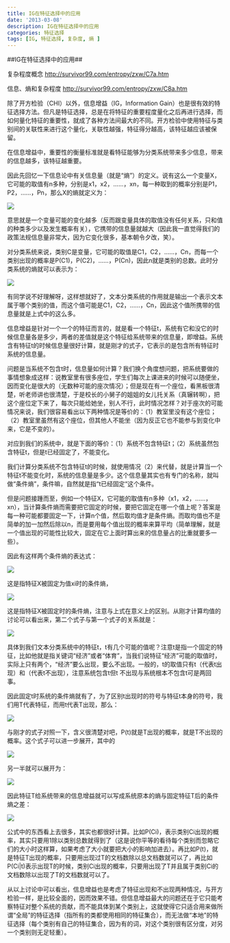 ```yaml
---
title: IG在特征选择中的应用
date: '2013-03-08'
description: IG在特征选择中的应用
categories: 特征选择
tags: [IG, 特征选择, 复杂度, 熵 ]
---
```


##IG在特征选择中的应用##
 

  复杂程度概念 http://survivor99.com/entropy/zxw/C7a.htm

  信息、熵和复杂程度 http://survivor99.com/entropy/zxw/C8a.htm

 

 
除了开方检验（CHI）以外，信息增益（IG，Information Gain）也是很有效的特征选择方法。但凡是特征选择，总是在将特征的重要程度量化之后再进行选择，而如何量化特征的重要性，就成了各种方法间最大的不同。开方检验中使用特征与类别间的关联性来进行这个量化，关联性越强，特征得分越高，该特征越应该被保留。

在信息增益中，重要性的衡量标准就是看特征能够为分类系统带来多少信息，带来的信息越多，该特征越重要。

因此先回忆一下信息论中有关信息量（就是“熵”）的定义。说有这么一个变量X，它可能的取值有n多种，分别是x1，x2，……，xn，每一种取到的概率分别是P1，P2，……，Pn，那么X的熵就定义为：

<p>
  <img src="http://www.blogjava.net/images/blogjava_net/zhenandaci/WindowsLiveWriter/7fce385fe28b_D158/clip_image002_2.gif">
</p>
                                        
意思就是一个变量可能的变化越多（反而跟变量具体的取值没有任何关系，只和值的种类多少以及发生概率有关），它携带的信息量就越大（因此我一直觉得我们的政策法规信息量非常大，因为它变化很多，基本朝令夕改，笑）。

对分类系统来说，类别C是变量，它可能的取值是C1，C2，……，Cn，而每一个类别出现的概率是P(C1)，P(C2)，……，P(Cn)，因此n就是类别的总数。此时分类系统的熵就可以表示为：

<p>
  <img src="http://www.blogjava.net/images/blogjava_net/zhenandaci/WindowsLiveWriter/7fce385fe28b_D158/clip_image002%5B4%5D.gif">
</p>
                                       
有同学说不好理解呀，这样想就好了，文本分类系统的作用就是输出一个表示文本属于哪个类别的值，而这个值可能是C1，C2，……，Cn，因此这个值所携带的信息量就是上式中的这么多。

信息增益是针对一个一个的特征而言的，就是看一个特征t，系统有它和没它的时候信息量各是多少，两者的差值就是这个特征给系统带来的信息量，即增益。系统含有特征t的时候信息量很好计算，就是刚才的式子，它表示的是包含所有特征时系统的信息量。

问题是当系统不包含t时，信息量如何计算？我们换个角度想问题，把系统要做的事情想象成这样：说教室里有很多座位，学生们每次上课进来的时候可以随便坐，因而变化是很大的（无数种可能的座次情况）；但是现在有一个座位，看黑板很清楚，听老师讲也很清楚，于是校长的小舅子的姐姐的女儿托关系（真辗转啊），把这个座位定下来了，每次只能给她坐，别人不行，此时情况怎样？对于座次的可能情况来说，我们很容易看出以下两种情况是等价的：（1）教室里没有这个座位；（2）教室里虽然有这个座位，但其他人不能坐（因为反正它也不能参与到变化中来，它是不变的）。

对应到我们的系统中，就是下面的等价：（1）系统不包含特征t；（2）系统虽然包含特征t，但是t已经固定了，不能变化。

我们计算分类系统不包含特征t的时候，就使用情况（2）来代替，就是计算当一个特征t不能变化时，系统的信息量是多少。这个信息量其实也有专门的名称，就叫做“条件熵”，条件嘛，自然就是指“t已经固定“这个条件。

但是问题接踵而至，例如一个特征X，它可能的取值有n多种（x1，x2，……，xn），当计算条件熵而需要把它固定的时候，要把它固定在哪一个值上呢？答案是每一种可能都要固定一下，计算n个值，然后取均值才是条件熵。而取均值也不是简单的加一加然后除以n，而是要用每个值出现的概率来算平均（简单理解，就是一个值出现的可能性比较大，固定在它上面时算出来的信息量占的比重就要多一些）。

因此有这样两个条件熵的表达式：

<p>
  <img src="http://www.blogjava.net/images/blogjava_net/zhenandaci/WindowsLiveWriter/7fce385fe28b_D158/clip_image002%5B6%5D.gif">
</p>

这是指特征X被固定为值xi时的条件熵，

<p>
  <img src="http://www.blogjava.net/images/blogjava_net/zhenandaci/WindowsLiveWriter/7fce385fe28b_D158/clip_image002%5B8%5D.gif">
</p>

这是指特征X被固定时的条件熵，注意与上式在意义上的区别。从刚才计算均值的讨论可以看出来，第二个式子与第一个式子的关系就是：

<p>
  <img src="http://www.blogjava.net/images/blogjava_net/zhenandaci/WindowsLiveWriter/7fce385fe28b_D158/clip_image004_2.gif">
</p>

具体到我们文本分类系统中的特征t，t有几个可能的值呢？注意t是指一个固定的特征，比如他就是指关键词“经济”或者“体育”，当我们说特征“经济”可能的取值时，实际上只有两个，“经济”要么出现，要么不出现。一般的，t的取值只有t（代表t出现）和（代表t不出现），注意系统包含t但t 不出现与系统根本不包含t可是两回事。

因此固定t时系统的条件熵就有了，为了区别t出现时的符号与特征t本身的符号，我们用T代表特征，而用t代表T出现，那么：

<p>
  <img src="http://www.blogjava.net/images/blogjava_net/zhenandaci/WindowsLiveWriter/7fce385fe28b_D158/clip_image008_2.gif">
</p>

与刚才的式子对照一下，含义很清楚对吧，P(t)就是T出现的概率，就是T不出现的概率。这个式子可以进一步展开，其中的

<p>
  <img src="http://www.blogjava.net/images/blogjava_net/zhenandaci/WindowsLiveWriter/7fce385fe28b_D158/clip_image012_2.gif">
</p>

另一半就可以展开为：

<p>
  <img src="http://www.blogjava.net/images/blogjava_net/zhenandaci/WindowsLiveWriter/7fce385fe28b_D158/clip_image014_2.gif">
</p>

因此特征T给系统带来的信息增益就可以写成系统原本的熵与固定特征T后的条件熵之差：

<p>
  <img src="http://www.blogjava.net/images/blogjava_net/zhenandaci/WindowsLiveWriter/7fce385fe28b_D158/clip_image016_2.gif">
</p>

公式中的东西看上去很多，其实也都很好计算。比如P(Ci)，表示类别Ci出现的概率，其实只要用1除以类别总数就得到了（这是说你平等的看待每个类别而忽略它们的大小时这样算，如果考虑了大小就要把大小的影响加进去）。再比如P(t)，就是特征T出现的概率，只要用出现过T的文档数除以总文档数就可以了，再比如P(Ci|t)表示出现T的时候，类别Ci出现的概率，只要用出现了T并且属于类别Ci的文档数除以出现了T的文档数就可以了。

从以上讨论中可以看出，信息增益也是考虑了特征出现和不出现两种情况，与开方检验一样，是比较全面的，因而效果不错。但信息增益最大的问题还在于它只能考察特征对整个系统的贡献，而不能具体到某个类别上，这就使得它只适合用来做所谓“全局”的特征选择（指所有的类都使用相同的特征集合），而无法做“本地”的特征选择（每个类别有自己的特征集合，因为有的词，对这个类别很有区分度，对另一个类别则无足轻重）。
